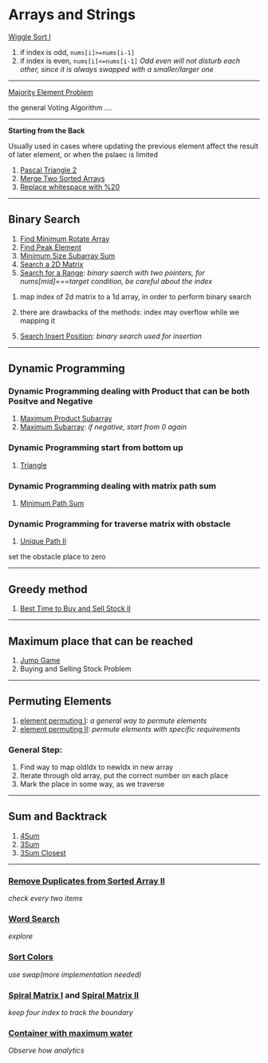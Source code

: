 Arrays and Strings
==================

[Wiggle Sort I](../../Sum/Array/wigglesortone.js)

1. if index is odd, ``nums[i]>=nums[i-1]``
2. if index is even, ``nums[i]<=nums[i-1]``
*Odd even will not disturb each other, since it is always swapped with a smaller/larger one*

---
[Majority Element Problem](../../Sum/Array/majorityelement2.js)

the general Voting Algorithm ....

---
**Starting from the Back**

Usually used in cases where updating the previous element affect the result of later element, or when the pslaec is limited 

1. [Pascal Triangle 2](../../Sum/Array/pascaltriangle2.js)
2. [Merge Two Sorted Arrays](../../Sum/Array/mergesortedarray.js)
3. [Replace whitespace with %20](replacespacewith%20.js)

----------------------
## **Binary Search**
1. [Find Minimum Rotate Array](../../Sum/Array/findminrotatearr.js)
2. [Find Peak Element](../../Sum/Array/findpeakelement.js)
3. [Minimum Size Subarray Sum](../../Sum/Array/minimumsizesubarraysum.js)
4. [Search a 2D Matrix](../../Sum/Array/search2dmatrix,js)
5. [Search for a Range](../../Sum/Array/searchforrange.js): *binary saerch with two pointers, for nums[mid]===target condition, be careful about the index*
  
  1) map index of 2d matrix to a 1d array, in order to perform binary search
  
  2) there are drawbacks of the methods: index may overflow while we mapping it
5. [Search Insert Position](../../Sum/Array/searchinsertpos.js): *binary search used for insertion*

---
## **Dynamic Programming**

### **Dynamic Programming dealing with Product that can be both Positve and Negative** 
1. [Maximum Product Subarray](../../Sum/Array/maxproductsubarr.js)
2. [Maximum Subarray](../../Sum/Array/maximumsubarray.js): *if negative, start from 0 again*

### **Dynamic Programming start from bottom up**
1. [Triangle](../../Sum/Array/triangle.js)

### **Dynamic Programming dealing with matrix path sum**
1. [Minimum Path Sum](../../Sum/Array/minimumpathsum.js)

### **Dynamic Programming for traverse matrix with obstacle**
1. [Unique Path II](../../Sum/Array/uniquepath2.js)
  
set the obstacle place to zero 

---
## **Greedy method** 
1. [Best Time to Buy and Sell Stock II](../../Sum/Array/besttimebutsellstock2.js)

---
## **Maximum place that can be reached** 
1. [Jump Game](../../Sum/Array/jumpgame.js)
2. Buying and Selling Stock Problem 

---
## **Permuting Elements**
1. [element permuting I](../../Sum/Array/permelements.js): *a general way to permute elements*
2. [element permuting II](../../Sum/Array/permuelement2.js): *permute elements with specific requirements* 

### General Step: 
1. Find way to map oldIdx to newIdx in new array 
2. Iterate through old array, put the correct number on each place
3. Mark the place in some way, as we traverse 

---
## **Sum and Backtrack**
1. [4Sum](../../Sum/Array/4sum.js)
2. [3Sum](../../Sum/Array/3sum.js)
3. [3Sum Closest](../../Sum/Array/3sumclosest.js)

---

### [Remove Duplicates from Sorted Array II](../../Sum/Array/removedupsorted2.js)

  *check every two items*

### [Word Search](../../Sum/Array/wordsearch.js) 

  *explore*

### [Sort Colors](../../Sum/Array/sortcolors.js) 

  *use swap(more implementation needed)*

### [Spiral Matrix I](../../Sum/Array/spiralmatrix.js) and [Spiral Matrix II](../../Sum/Array/spiralmatrix2.js) 

  *keep four index to track the boundary*
  
### [Container with maximum water](../../Sum/Array/containerwithmostwater.js)

*Observe how analytics*











